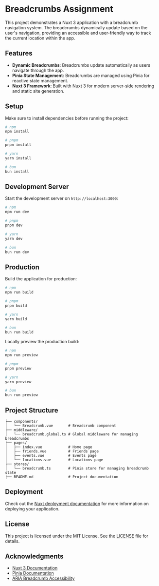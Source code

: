 # Breadcrumbs Assignment

This project demonstrates a Nuxt 3 application with a breadcrumb navigation system. The breadcrumbs dynamically update based on the user's navigation, providing an accessible and user-friendly way to track the current location within the app.

## Features

- **Dynamic Breadcrumbs**: Breadcrumbs update automatically as users navigate through the app.
- **Pinia State Management**: Breadcrumbs are managed using Pinia for reactive state management.
- **Nuxt 3 Framework**: Built with Nuxt 3 for modern server-side rendering and static site generation.

## Setup

Make sure to install dependencies before running the project:

```bash
# npm
npm install

# pnpm
pnpm install

# yarn
yarn install

# bun
bun install
```

## Development Server

Start the development server on `http://localhost:3000`:

```bash
# npm
npm run dev

# pnpm
pnpm dev

# yarn
yarn dev

# bun
bun run dev
```

## Production

Build the application for production:

```bash
# npm
npm run build

# pnpm
pnpm build

# yarn
yarn build

# bun
bun run build
```

Locally preview the production build:

```bash
# npm
npm run preview

# pnpm
pnpm preview

# yarn
yarn preview

# bun
bun run preview
```

## Project Structure

```
├── components/
│   └── Breadcrumb.vue       # Breadcrumb component
├── middleware/
│   └── breadcrumb.global.ts # Global middleware for managing breadcrumbs
├── pages/
│   ├── index.vue            # Home page
│   ├── friends.vue          # Friends page
│   ├── events.vue           # Events page
│   └── locations.vue        # Locations page
├── stores/
│   └── breadcrumb.ts        # Pinia store for managing breadcrumb state
├── README.md                # Project documentation
```

## Deployment

Check out the [Nuxt deployment documentation](https://nuxt.com/docs/getting-started/deployment) for more information on deploying your application.

## License

This project is licensed under the MIT License. See the [LICENSE](LICENSE) file for details.

## Acknowledgments

- [Nuxt 3 Documentation](https://nuxt.com/docs/getting-started/introduction)
- [Pinia Documentation](https://pinia.vuejs.org/)
- [ARIA Breadcrumb Accessibility](https://www.w3.org/WAI/ARIA/apg/patterns/breadcrumb/)
